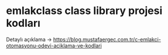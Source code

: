 # emlakclass class library projesi kodları

Detaylı açıklama -> https://blog.mustafaergec.com.tr/c-emlakci-otomasyonu-odevi-aciklama-ve-kodlari

